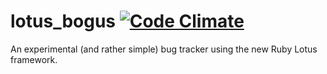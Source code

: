 # lotus_bogus [![Code Climate](https://codeclimate.com/github/andresilveira/lotus_bogus/badges/gpa.svg)](https://codeclimate.com/github/andresilveira/lotus_bogus)
An experimental (and rather simple) bug tracker using the new Ruby Lotus framework.

